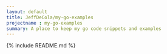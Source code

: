 ```yaml
---
layout: default
title: JeffDeCola/my-go-examples
projectname : my-go-examples
summary: A place to keep my go code snippets and examples
---
```


{% include README.md %} 
